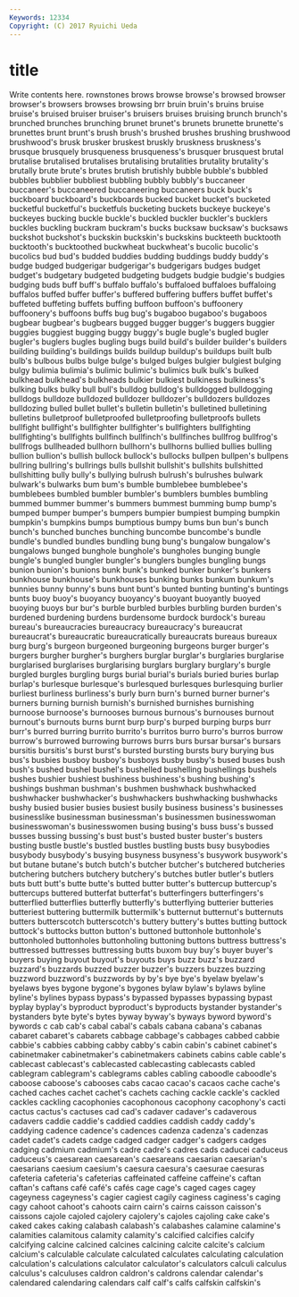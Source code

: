```yaml
---
Keywords: 12334 
Copyright: (C) 2017 Ryuichi Ueda
---
```


# title

Write contents here.
rownstones brows browse browse's browsed
browser browser's browsers browses browsing brr bruin bruin's bruins bruise
bruise's bruised bruiser bruiser's bruisers bruises bruising brunch brunch's brunched
brunches brunching brunet brunet's brunets brunette brunette's brunettes brunt brunt's
brush brush's brushed brushes brushing brushwood brushwood's brusk brusker bruskest
bruskly bruskness bruskness's brusque brusquely brusqueness brusqueness's brusquer brusquest brutal
brutalise brutalised brutalises brutalising brutalities brutality brutality's brutally brute brute's
brutes brutish brutishly bubble bubble's bubbled bubbles bubblier bubbliest bubbling
bubbly bubbly's buccaneer buccaneer's buccaneered buccaneering buccaneers buck buck's buckboard
buckboard's buckboards bucked bucket bucket's bucketed bucketful bucketful's bucketfuls bucketing
buckets buckeye buckeye's buckeyes bucking buckle buckle's buckled buckler buckler's
bucklers buckles buckling buckram buckram's bucks bucksaw bucksaw's bucksaws buckshot
buckshot's buckskin buckskin's buckskins buckteeth bucktooth bucktooth's bucktoothed buckwheat buckwheat's
bucolic bucolic's bucolics bud bud's budded buddies budding buddings buddy
buddy's budge budged budgerigar budgerigar's budgerigars budges budget budget's budgetary
budgeted budgeting budgets budgie budgie's budgies budging buds buff buff's
buffalo buffalo's buffaloed buffaloes buffaloing buffalos buffed buffer buffer's buffered
buffering buffers buffet buffet's buffeted buffeting buffets buffing buffoon buffoon's
buffoonery buffoonery's buffoons buffs bug bug's bugaboo bugaboo's bugaboos bugbear
bugbear's bugbears bugged bugger bugger's buggers buggier buggies buggiest bugging
buggy buggy's bugle bugle's bugled bugler bugler's buglers bugles bugling
bugs build build's builder builder's builders building building's buildings builds
buildup buildup's buildups built bulb bulb's bulbous bulbs bulge bulge's
bulged bulges bulgier bulgiest bulging bulgy bulimia bulimia's bulimic bulimic's
bulimics bulk bulk's bulked bulkhead bulkhead's bulkheads bulkier bulkiest bulkiness
bulkiness's bulking bulks bulky bull bull's bulldog bulldog's bulldogged bulldogging
bulldogs bulldoze bulldozed bulldozer bulldozer's bulldozers bulldozes bulldozing bulled bullet
bullet's bulletin bulletin's bulletined bulletining bulletins bulletproof bulletproofed bulletproofing bulletproofs
bullets bullfight bullfight's bullfighter bullfighter's bullfighters bullfighting bullfighting's bullfights bullfinch
bullfinch's bullfinches bullfrog bullfrog's bullfrogs bullheaded bullhorn bullhorn's bullhorns bullied
bullies bulling bullion bullion's bullish bullock bullock's bullocks bullpen bullpen's
bullpens bullring bullring's bullrings bulls bullshit bullshit's bullshits bullshitted bullshitting
bully bully's bullying bulrush bulrush's bulrushes bulwark bulwark's bulwarks bum
bum's bumble bumblebee bumblebee's bumblebees bumbled bumbler bumbler's bumblers bumbles
bumbling bummed bummer bummer's bummers bummest bumming bump bump's bumped
bumper bumper's bumpers bumpier bumpiest bumping bumpkin bumpkin's bumpkins bumps
bumptious bumpy bums bun bun's bunch bunch's bunched bunches bunching
buncombe buncombe's bundle bundle's bundled bundles bundling bung bung's bungalow
bungalow's bungalows bunged bunghole bunghole's bungholes bunging bungle bungle's bungled
bungler bungler's bunglers bungles bungling bungs bunion bunion's bunions bunk
bunk's bunked bunker bunker's bunkers bunkhouse bunkhouse's bunkhouses bunking bunks
bunkum bunkum's bunnies bunny bunny's buns bunt bunt's bunted bunting
bunting's buntings bunts buoy buoy's buoyancy buoyancy's buoyant buoyantly buoyed
buoying buoys bur bur's burble burbled burbles burbling burden burden's
burdened burdening burdens burdensome burdock burdock's bureau bureau's bureaucracies bureaucracy
bureaucracy's bureaucrat bureaucrat's bureaucratic bureaucratically bureaucrats bureaus bureaux burg burg's
burgeon burgeoned burgeoning burgeons burger burger's burgers burgher burgher's burghers
burglar burglar's burglaries burglarise burglarised burglarises burglarising burglars burglary burglary's
burgle burgled burgles burgling burgs burial burial's burials buried buries
burlap burlap's burlesque burlesque's burlesqued burlesques burlesquing burlier burliest burliness
burliness's burly burn burn's burned burner burner's burners burning burnish
burnish's burnished burnishes burnishing burnoose burnoose's burnooses burnous burnous's burnouses
burnout burnout's burnouts burns burnt burp burp's burped burping burps
burr burr's burred burring burrito burrito's burritos burro burro's burros
burrow burrow's burrowed burrowing burrows burrs burs bursar bursar's bursars
bursitis bursitis's burst burst's bursted bursting bursts bury burying bus
bus's busbies busboy busboy's busboys busby busby's bused buses bush
bush's bushed bushel bushel's bushelled bushelling bushellings bushels bushes bushier
bushiest bushiness bushiness's bushing bushing's bushings bushman bushman's bushmen bushwhack
bushwhacked bushwhacker bushwhacker's bushwhackers bushwhacking bushwhacks bushy busied busier busies
busiest busily business business's businesses businesslike businessman businessman's businessmen businesswoman
businesswoman's businesswomen busing busing's buss buss's bussed busses bussing bussing's
bust bust's busted buster buster's busters busting bustle bustle's bustled
bustles bustling busts busy busybodies busybody busybody's busying busyness busyness's
busywork busywork's but butane butane's butch butch's butcher butcher's butchered
butcheries butchering butchers butchery butchery's butches butler butler's butlers buts
butt butt's butte butte's butted butter butter's buttercup buttercup's buttercups
buttered butterfat butterfat's butterfingers butterfingers's butterflied butterflies butterfly butterfly's butterflying
butterier butteries butteriest buttering buttermilk buttermilk's butternut butternut's butternuts butters
butterscotch butterscotch's buttery buttery's buttes butting buttock buttock's buttocks button
button's buttoned buttonhole buttonhole's buttonholed buttonholes buttonholing buttoning buttons buttress
buttress's buttressed buttresses buttressing butts buxom buy buy's buyer buyer's
buyers buying buyout buyout's buyouts buys buzz buzz's buzzard buzzard's
buzzards buzzed buzzer buzzer's buzzers buzzes buzzing buzzword buzzword's buzzwords
by by's bye bye's byelaw byelaw's byelaws byes bygone bygone's
bygones bylaw bylaw's bylaws byline byline's bylines bypass bypass's bypassed
bypasses bypassing bypast byplay byplay's byproduct byproduct's byproducts bystander bystander's
bystanders byte byte's bytes byway byway's byways byword byword's bywords
c cab cab's cabal cabal's cabals cabana cabana's cabanas cabaret
cabaret's cabarets cabbage cabbage's cabbages cabbed cabbie cabbie's cabbies cabbing
cabby cabby's cabin cabin's cabinet cabinet's cabinetmaker cabinetmaker's cabinetmakers cabinets
cabins cable cable's cablecast cablecast's cablecasted cablecasting cablecasts cabled cablegram
cablegram's cablegrams cables cabling caboodle caboodle's caboose caboose's cabooses cabs
cacao cacao's cacaos cache cache's cached caches cachet cachet's cachets
caching cackle cackle's cackled cackles cackling cacophonies cacophonous cacophony cacophony's
cacti cactus cactus's cactuses cad cad's cadaver cadaver's cadaverous cadavers
caddie caddie's caddied caddies caddish caddy caddy's caddying cadence cadence's
cadences cadenza cadenza's cadenzas cadet cadet's cadets cadge cadged cadger
cadger's cadgers cadges cadging cadmium cadmium's cadre cadre's cadres cads
caducei caduceus caduceus's caesarean caesarean's caesareans caesarian caesarian's caesarians caesium
caesium's caesura caesura's caesurae caesuras cafeteria cafeteria's cafeterias caffeinated caffeine
caffeine's caftan caftan's caftans café café's cafés cage cage's caged
cages cagey cageyness cageyness's cagier cagiest cagily caginess caginess's caging
cagy cahoot cahoot's cahoots cairn cairn's cairns caisson caisson's caissons
cajole cajoled cajolery cajolery's cajoles cajoling cake cake's caked cakes
caking calabash calabash's calabashes calamine calamine's calamities calamitous calamity calamity's
calcified calcifies calcify calcifying calcine calcined calcines calcining calcite calcite's
calcium calcium's calculable calculate calculated calculates calculating calculation calculation's calculations
calculator calculator's calculators calculi calculus calculus's calculuses caldron caldron's caldrons
calendar calendar's calendared calendaring calendars calf calf's calfs calfskin calfskin's
